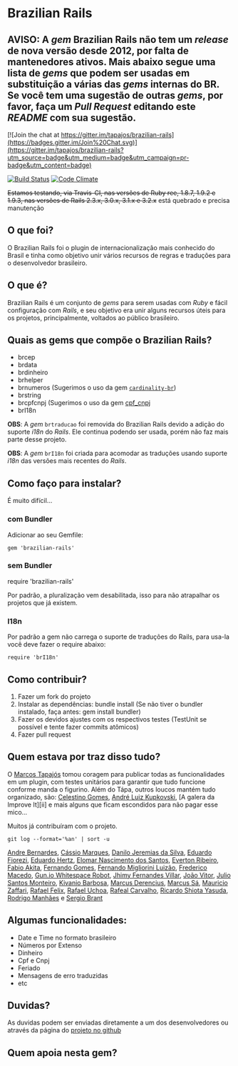 # Brazilian Rails

## AVISO: A _gem_ Brazilian Rails não tem um _release_ de nova versão desde 2012, por falta de mantenedores ativos. Mais abaixo segue uma lista de _gems_ que podem ser usadas em substituição a várias das _gems_ internas do BR. Se você tem uma sugestão de outras _gems_, por favor, faça um _Pull Request_ editando este _README_ com sua sugestão.

[![Join the chat at https://gitter.im/tapajos/brazilian-rails](https://badges.gitter.im/Join%20Chat.svg)](https://gitter.im/tapajos/brazilian-rails?utm_source=badge&utm_medium=badge&utm_campaign=pr-badge&utm_content=badge)

[![Build Status](https://secure.travis-ci.org/tapajos/brazilian-rails.png?branch=master)](http://travis-ci.org/tapajos/brazilian-rails)
[![Code Climate](https://codeclimate.com/github/tapajos/brazilian-rails.png)](https://codeclimate.com/github/tapajos/brazilian-rails)

~~Estamos testando, via Travis-CI, nas versões de Ruby ree, 1.8.7, 1.9.2 e 1.9.3, nas versões de Rails 2.3.x, 3.0.x, 3.1.x e 3.2.x~~ está quebrado e precisa manutenção

## O que foi?

O Brazilian Rails foi o plugin de internacionalização mais conhecido do Brasil e tinha como objetivo unir vários recursos de regras e traduções para o desenvolvedor brasileiro.

## O que é?

Brazilian Rails é um conjunto de _gems_ para serem usadas com _Ruby_ e fácil configuração com _Rails_, e seu objetivo era unir alguns recursos úteis para os projetos, principalmente, voltados ao público brasileiro.

## Quais as gems que compõe o Brazilian Rails?

* brcep
* brdata
* brdinheiro
* brhelper
* brnumeros (Sugerimos o uso da gem [`cardinality-br`][cardinalitybr])
* brstring
* brcpfcnpj (Sugerimos o uso da gem [cpf_cnpj][cpfcnpj]
* brI18n

**OBS**: A _gem_ `brtraducao` foi removida do Brazilian Rails devido a adição do suporte _i18n_ do _Rails_. Ele continua podendo ser usada, porém não faz mais parte desse projeto.

**OBS**: A _gem_ `brI18n` foi criada para acomodar as traduções usando suporte _i18n_ das versões mais recentes do _Rails_.

## Como faço para instalar?

É muito difícil...

### com Bundler

Adicionar ao seu Gemfile:

	gem 'brazilian-rails'

### sem Bundler

require 'brazilian-rails'

Por padrão, a pluralização vem desabilitada, isso para não atrapalhar os projetos que já existem.

### I18n

Por padrão a gem não carrega o suporte de traduções do Rails, para usa-la você deve fazer o require abaixo:

	require 'brI18n'

## Como contribuir?

1. Fazer um fork do projeto
1. Instalar as dependências: bundle install (Se não tiver o bundler instalado, faça antes: gem install bundler)
1. Fazer os devidos ajustes com os respectivos testes (TestUnit se possível e tente fazer commits atômicos)
1. Fazer pull request

## Quem estava por traz disso tudo?

O [Marcos Tapajós][mt] tomou coragem para publicar todas as funcionalidades em um plugin, com testes unitários para garantir que tudo funcione conforme manda o figurino. Além do Tápa, outros loucos mantém tudo organizado, são: [Celestino Gomes][tino], [André Luiz Kupkovski][andre], [A galera da Improve It][ii] e mais alguns que ficam escondidos para não pagar esse mico...

Muitos já contribuíram com o projeto.

    git log --format='%an' | sort -u

[Andre Bernardes](https://github.com/albertobraschi),
[Cássio Marques](https://github.com/cassiomarques),
[Danilo Jeremias da Silva](https://github.com/dannnylo),
[Eduardo Fiorezi](https://github.com/eduardofiorezi),
[Eduardo Hertz](https://github.com/eduardohertz),
[Elomar Nascimento dos Santos](https://github.com/elomarns),
[Everton Ribeiro](https://github.com/nuxlli),
[Fabio Akita](https://github.com/akitaonrails),
[Fernando Gomes](https://github.com/fernandogomes),
[Fernando Migliorini Luizão](https://github.com/fernandoluizao),
[Frederico Macedo](https://github.com/frederico),
[Gun.io Whitespace Robot](https://github.com/GunioRobot),
[Jhimy Fernandes Villar](https://github.com/stjhimy),
[João Vitor](https://github.com/joaovitor),
[Julio Santos Monteiro](https://github.com/jmonteiro),
[Kivanio Barbosa](https://github.com/kivanio),
[Marcus Derencius](https://github.com/derencius),
[Marcus Sá](http://about.me/marcus_sa),
[Mauricio Zaffari](https://github.com/mauriciozaffari),
[Rafael Felix](https://github/com/fellix),
[Rafael Uchoa](https://github.com/uchoaaa),
[Rafeal Carvalho](https://github.com/dx7),
[Ricardo Shiota Yasuda](https://github.com/shadow11),
[Rodrigo Manhães](https://github.com/rodrigomanhaes) e
[Sergio Brant](https://github.com/smbrant)

## Algumas funcionalidades:

* Date e Time no formato brasileiro
* Números por Extenso
* Dinheiro
* Cpf e Cnpj
* Feriado
* Mensagens de erro traduzidas
* etc

## Duvidas?

As duvidas podem ser enviadas diretamente a um dos desenvolvedores ou através da página do [projeto no github][github]

## Quem apoia nesta gem?

[github]: http://github.com/tapajos/brazilian-rails/
[tino]: https://twitter.com/tinogomes
[andre]: https://twitter.com/kupkovski
[mt]: https://twitter.com/tapajos
[vt]: https://twitter.com/viniciusteles
[gg]: https://twitter.com/gpgarnier
[cardinalitybr]: https://github.com/leandro/cardinality-br
[cpfcnpj]: https://github.com/fnando/cpf_cnpj
